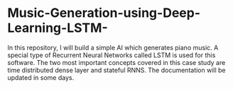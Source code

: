 # Music-Generation-using-Deep-Learning-LSTM-
In this repository, I will build a simple AI which generates piano music. A special type of Recurrent Neural Networks called LSTM is used for this software. The two most important concepts covered in this case study are time distributed dense layer and stateful RNNS. The documentation will be updated in some days.
